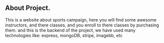 ## About Project.
This is a website about sports campaign, here you will find some awesome instructors, and there classes, and you enroll to there classes by purchasing them. and this is the backend of the project, we have used many technologies like: express, mongoDB, stripe, imagebb, etc
